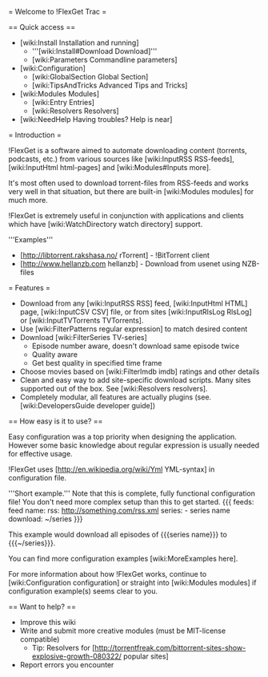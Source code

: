 = Welcome to !FlexGet Trac =

== Quick access ==

 * [wiki:Install Installation and running]
   * '''[wiki:Install#Download Download]'''
   * [wiki:Parameters Commandline parameters]
 * [wiki:Configuration]
   * [wiki:GlobalSection Global Section]
   * [wiki:TipsAndTricks Advanced Tips and Tricks]
 * [wiki:Modules Modules]
   * [wiki:Entry Entries]
   * [wiki:Resolvers Resolvers]
 * [wiki:NeedHelp Having troubles? Help is near]

= Introduction =

!FlexGet is a software aimed to automate downloading content (torrents, podcasts, etc.) from various 
sources like [wiki:InputRSS RSS-feeds], [wiki:InputHtml html-pages] and [wiki:Modules#Inputs more].

It's most often used to download torrent-files from RSS-feeds and works very well in that situation, but there are built-in [wiki:Modules modules] for much more.

!FlexGet is extremely useful in conjunction with applications and clients which have [wiki:WatchDirectory watch directory] support.

'''Examples'''

 * [http://libtorrent.rakshasa.no/ rTorrent] - !BitTorrent client
 * [http://www.hellanzb.com hellanzb] - Download from usenet using NZB-files

= Features =

 * Download from any [wiki:InputRSS RSS] feed, [wiki:InputHtml HTML] page, [wiki:InputCSV CSV] file, or from sites [wiki:InputRlsLog RlsLog] or [wiki:InputTVTorrents TVTorrents].
 * Use [wiki:FilterPatterns regular expression] to match desired content
 * Download [wiki:FilterSeries TV-series]
   * Episode number aware, doesn't download same episode twice
   * Quality aware
   * Get best quality in specified time frame
 * Choose movies based on [wiki:FilterImdb imdb] ratings and other details
 * Clean and easy way to add site-specific download scripts. Many sites supported out of the box. See [wiki:Resolvers resolvers].
 * Completely modular, all features are actually plugins (see. [wiki:DevelopersGuide developer guide])

== How easy is it to use? ==

Easy configuration was a top priority when designing the application. However some basic knowledge 
about regular expression is usually needed for effective usage.

!FlexGet uses [http://en.wikipedia.org/wiki/Yml YML-syntax] in configuration file.

'''Short example.''' Note that this is complete, fully functional configuration file! You don't need more complex setup than this to get started.
{{{
feeds:
  feed name:
    rss: http://something.com/rss.xml
    series:
      - series name
    download: ~/series
}}}

This example would download all episodes of {{{series name}}} to {{{~/series}}}.

You can find more configuration examples [wiki:MoreExamples here].

For more information about how !FlexGet works, continue to [wiki:Configuration configuration] or straight into [wiki:Modules modules] if configuration example(s) seems clear to you.

== Want to help? ==

 * Improve this wiki
 * Write and submit more creative modules (must be MIT-license compatible)
   * Tip: Resolvers for [http://torrentfreak.com/bittorrent-sites-show-explosive-growth-080322/ popular sites]
 * Report errors you encounter